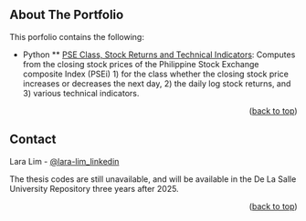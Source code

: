 <!-- ABOUT THE PROJECT -->
## About The Portfolio

This porfolio contains the following:

* Python
** [PSE Class, Stock Returns and Technical Indicators](https://github.com/lara-lim/Data-Code-Portfolio/blob/main/PSE%20Stock%20Returns%20and%20Tech%20Indicators.ipynb): Computes from the closing stock prices of the Philippine Stock Exchange composite Index (PSEi) 1) for the class whether the closing stock price increases or decreases the next day, 2) the daily log stock returns, and 3) various technical indicators.

<p align="right">(<a href="#readme-top">back to top</a>)</p>


<!-- CONTACT -->
## Contact

Lara Lim - [@lara-lim_linkedin](https://linkedin.com/in/laragabriellelim) 

The thesis codes are still unavailable, and will be available in the De La Salle University Repository three years after 2025.

<p align="right">(<a href="#readme-top">back to top</a>)</p>

